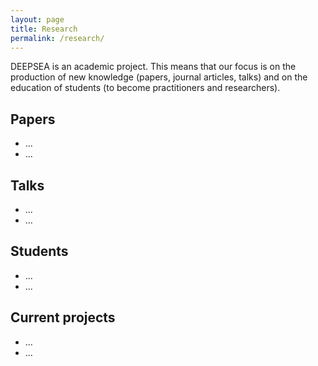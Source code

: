 ```yaml
---
layout: page
title: Research
permalink: /research/
---
```


DEEPSEA is an academic project.
This means that our focus is on the production of new knowledge (papers,
journal articles, talks) and on the education of students (to become
practitioners and researchers).

## Papers

  * ...
  * ...

## Talks

  * ...
  * ...

## Students

  * ...
  * ...

## Current projects

  * ...
  * ...

